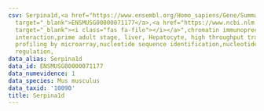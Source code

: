 ```yaml
---
csv: Serpina1d,<a href="https://www.ensembl.org/Homo_sapiens/Gene/Summary?db=core;g=ENSMUSG00000071177"
  target="_blank">ENSMUSG00000071177</a>,<a href="https://www.ncbi.nlm.nih.gov/pubmed/23834426"
  target="_blank"><i class="fas fa-file"></i></a>",chromatin immunoprecipitation assay,direct
  interaction,prime adult stage, liver, Hepatocyte, high throughput transcription
  profiling by microarray,nucleotide sequence identification,nucleotide sequence identification,transcriptional
  regulation,
data_alias: Serpina1d
data_id: ENSMUSG00000071177
data_numevidence: 1
data_species: Mus musculus
data_taxid: '10090'
title: Serpina1d
---
```

